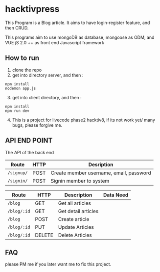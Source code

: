 # hacktivpress
This Program is a Blog article. It aims to have login-register feature, and then CRUD.

This programs aim to use mongoDB as database, mongoose as ODM, and VUE jS 2.0 ++ as front end Javascript framework

## How to run

  1. clone the repo
  2. get into directory server, and then :

    npm install
    nodemon app.js

  3. get into client directory, and then :

    npm install
    npm run dev

  4. This is a project for livecode phase2 hacktiv8, if its not work yet/ many bugs, please forgive me.


## API END POINT

  The API of the back end


| Route | HTTP | Desription|
|-------|------|-----------|
| `/signup/` | POST | Create member username, email, password |
| `/signin/` | POST | Signin member to system |

| Route | HTTP | Description | Data Need |
| ----- | ---- | ----------- | --------- |
| `/blog` | GET | Get all articles | |
| `/blog/:id` | GET | Get detail articles | |
| `/blog` | POST | Create article | |
| `/blog/:id` | PUT | Update Articles | |
| `/blog/:id` | DELETE | Delete Articles | |

## FAQ

  please PM me if you later want me to fix this project.
